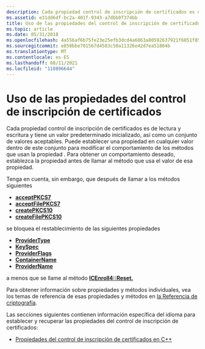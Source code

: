 ```yaml
---
description: Cada propiedad control de inscripción de certificados es de lectura y escritura y tiene un valor predeterminado inicializado, así como un conjunto de valores aceptables.
ms.assetid: e31dd6df-bc2a-401f-9343-a7dbb0f374bb
title: Uso de las propiedades del control de inscripción de certificados
ms.topic: article
ms.date: 05/31/2018
ms.openlocfilehash: 4a556af6b75fe23e25efb3dcd4a6863a80592637921f6851f855aa8abccf5786
ms.sourcegitcommit: e858bbe701567d4583c50a11326e42d7ea51804b
ms.translationtype: MT
ms.contentlocale: es-ES
ms.lasthandoff: 08/11/2021
ms.locfileid: "118896644"
---
```

# <a name="using-the-certificate-enrollment-control-properties"></a>Uso de las propiedades del control de inscripción de certificados

Cada propiedad control de inscripción de certificados es de lectura y escritura y tiene un valor predeterminado inicializado, así como un conjunto de valores aceptables. Puede establecer una propiedad en cualquier valor dentro de este conjunto para modificar el comportamiento de los métodos que usan la propiedad . Para obtener un comportamiento deseado, establezca la propiedad antes de llamar al método que usa el valor de esa propiedad.

Tenga en cuenta, sin embargo, que después de llamar a los métodos siguientes

-   [**acceptPKCS7**](/windows/desktop/api/Xenroll/nf-xenroll-icenroll-acceptpkcs7)
-   [**acceptFilePKCS7**](/windows/desktop/api/Xenroll/nf-xenroll-icenroll-acceptfilepkcs7)
-   [**createPKCS10**](/windows/desktop/api/Xenroll/nf-xenroll-icenroll-createpkcs10)
-   [**createFilePKCS10**](/windows/desktop/api/Xenroll/nf-xenroll-icenroll-createfilepkcs10)

se bloquea el restablecimiento de las siguientes propiedades

-   [**ProviderType**](/windows/win32/api/xenroll/nf-xenroll-icenroll-get_providertype)
-   [**KeySpec**](/windows/win32/api/xenroll/nf-xenroll-icenroll-get_keyspec)
-   [**ProviderFlags**](/windows/win32/api/xenroll/nf-xenroll-icenroll-get_providerflags)
-   [**ContainerName**](/windows/win32/api/xenroll/nf-xenroll-icenroll-get_containername)
-   [**ProviderName**](/windows/win32/api/xenroll/nf-xenroll-icenroll-get_providername)

a menos que se llame al método [**ICEnroll4::Reset.**](/windows/desktop/api/Xenroll/nf-xenroll-icenroll3-reset)

Para obtener información sobre propiedades y métodos individuales, vea los temas de referencia de esas propiedades y métodos en [la Referencia de criptografía](cryptography-reference.md).

Las secciones siguientes contienen información específica del idioma para establecer y recuperar las propiedades del control de inscripción de certificados:

-   [Propiedades del control de inscripción de certificados en C++](certificate-enrollment-control-properties-in-c-.md)

 

 
